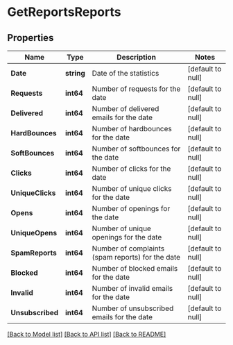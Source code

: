 # GetReportsReports

## Properties
Name | Type | Description | Notes
------------ | ------------- | ------------- | -------------
**Date** | **string** | Date of the statistics | [default to null]
**Requests** | **int64** | Number of requests for the date | [default to null]
**Delivered** | **int64** | Number of delivered emails for the date | [default to null]
**HardBounces** | **int64** | Number of hardbounces for the date | [default to null]
**SoftBounces** | **int64** | Number of softbounces for the date | [default to null]
**Clicks** | **int64** | Number of clicks for the date | [default to null]
**UniqueClicks** | **int64** | Number of unique clicks for the date | [default to null]
**Opens** | **int64** | Number of openings for the date | [default to null]
**UniqueOpens** | **int64** | Number of unique openings for the date | [default to null]
**SpamReports** | **int64** | Number of complaints (spam reports) for the date | [default to null]
**Blocked** | **int64** | Number of blocked emails for the date | [default to null]
**Invalid** | **int64** | Number of invalid emails for the date | [default to null]
**Unsubscribed** | **int64** | Number of unsubscribed emails for the date | [default to null]

[[Back to Model list]](../README.md#documentation-for-models) [[Back to API list]](../README.md#documentation-for-api-endpoints) [[Back to README]](../README.md)

